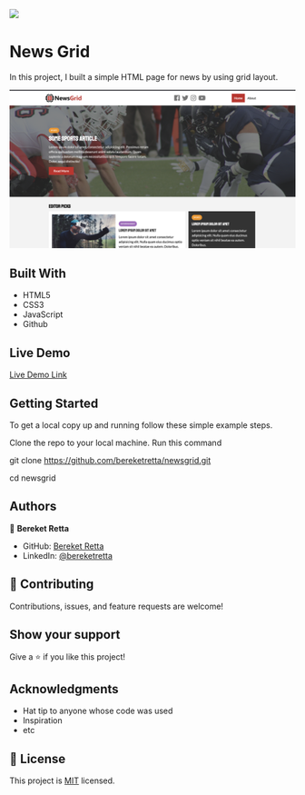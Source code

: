 ![](https://img.shields.io/badge/Microverse-blueviolet)

# News Grid

In this project, I built a simple HTML page for news by using grid layout.

![screenshot](Screenshot(24).png)

## Built With

- HTML5
- CSS3
- JavaScript
- Github

## Live Demo

[Live Demo Link](https://bereketretta.github.io/newsgrid)



## Getting Started

To get a local copy up and running follow these simple example steps.

Clone the repo to your local machine. Run this command

git clone https://github.com/bereketretta/newsgrid.git

cd newsgrid

## Authors

👤 **Bereket Retta**

- GitHub: [Bereket Retta](https://github.com/bereketretta)
- LinkedIn: [@bereketretta](https://www.linkedin.com/in/bereketretta/)

## 🤝 Contributing

Contributions, issues, and feature requests are welcome!

## Show your support

Give a ⭐️ if you like this project!

## Acknowledgments

- Hat tip to anyone whose code was used
- Inspiration
- etc

## 📝 License

This project is [MIT](./MIT.md) licensed.
